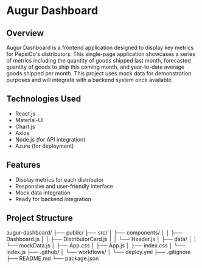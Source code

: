 # Augur Dashboard

## Overview
Augur Dashboard is a frontend application designed to display key metrics for PepsiCo's distributors. This single-page application showcases a series of metrics including the quantity of goods shipped last month, forecasted quantity of goods to ship this coming month, and year-to-date average goods shipped per month. This project uses mock data for demonstration purposes and will integrate with a backend system once available.

## Technologies Used
- React.js
- Material-UI
- Chart.js
- Axios
- Node.js (for API integration)
- Azure (for deployment)

## Features
- Display metrics for each distributor
- Responsive and user-friendly interface
- Mock data integration
- Ready for backend integration

## Project Structure
augur-dashboard/
├── public/
├── src/
│ ├── components/
│ │ ├── Dashboard.js
│ │ ├── DistributorCard.js
│ │ └── Header.js
│ ├── data/
│ │ └── mockData.js
│ ├── App.css
│ ├── App.js
│ ├── index.css
│ └── index.js
├── .github/
│ └── workflows/
│ └── deploy.yml
├── .gitignore
├── README.md
└── package.json
